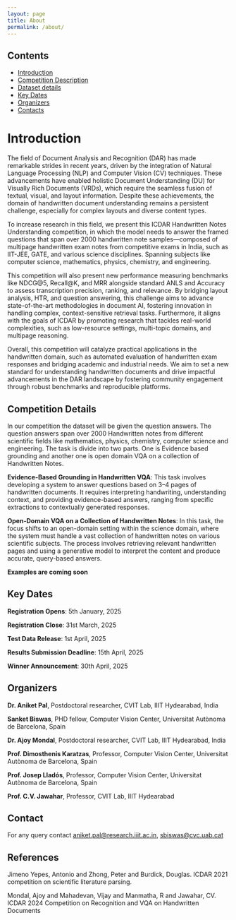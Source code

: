 ```yaml
---
layout: page
title: About
permalink: /about/
---
```



## Contents

- [Introduction](#introduction)
- [Competition Description](#competition-details)
- [Dataset details](#accepted-posts)
- [Key Dates](#competition-updates)
- [Organizers](#organizers)
- [Contacts](#contact)

# Introduction

The field of Document Analysis and Recognition (DAR) has made remarkable strides in recent years, driven by the integration of Natural Language Processing (NLP) and Computer Vision (CV) techniques. These advancements have enabled holistic Document Understanding (DU) for Visually Rich Documents (VRDs), which require the seamless fusion of textual, visual, and layout information. Despite these achievements, the domain of handwritten document understanding remains a persistent challenge, especially for complex layouts and diverse content types.

To increase research in this field, we present this ICDAR Handwritten Notes Understanding competition, in which the model needs to answer the framed questions that span over 2000 handwritten note samples—composed of multipage handwritten exam notes from competitive exams in India, such as IIT-JEE, GATE, and various science disciplines. Spanning subjects like computer science, mathematics, physics, chemistry, and engineering. 

This competition will also present new performance measuring benchmarks like NDCG@5, Recall@K, and MRR alongside standard ANLS and Accuracy to assess transcription precision, ranking, and relevance. By bridging layout analysis, HTR, and question answering, this challenge aims to advance state-of-the-art methodologies in document AI, fostering innovation in handling complex, context-sensitive retrieval tasks. Furthermore, it aligns with the goals of ICDAR by promoting research that tackles real-world complexities, such as low-resource settings, multi-topic domains, and multipage reasoning.

Overall, this competition will catalyze practical applications in the handwritten domain, such as automated evaluation of handwritten exam responses and bridging academic and industrial needs. We aim to set a new standard for understanding handwritten documents and drive impactful advancements in the DAR landscape by fostering community engagement through robust benchmarks and reproducible platforms.

## Competition Details

In our competition the dataset will be given the question answers. The question answers span over 2000 Handwritten notes from different scientific fields like mathematics, physics, chemistry, computer science and engineering. The task is divide into two parts. One is Evidence based grounding and another one is open domain VQA on a collection of Handwritten Notes.

**Evidence-Based Grounding in Handwritten VQA**: This task involves developing a system to answer questions based on 3–4 pages of handwritten documents. It requires interpreting handwriting, understanding context, and providing evidence-based answers, ranging from specific extractions to contextually generated responses.

**Open-Domain VQA on a Collection of Handwritten Notes**: In this task, the focus shifts to an open-domain setting within the science domain, where the system must handle a vast collection of handwritten notes on various scientific subjects. The process involves retrieving relevant handwritten pages and using a generative model to interpret the content and produce accurate, query-based answers.


**Examples are coming soon**



## Key Dates

**Registration Opens**: 5th January, 2025

**Registration Close**: 31st March, 2025

**Test Data Release**: 1st April, 2025

**Results Submission Deadline**: 15th April, 2025

**Winner Announcement**: 30th April, 2025



## Organizers

**Dr. Aniket Pal**, Postdoctoral researcher, CVIT Lab, IIIT Hydearabad, India

**Sanket Biswas**, PHD fellow, Computer Vision Center, Universitat Autònoma de Barcelona, Spain

**Dr. Ajoy Mondal**, Postdoctoral researcher, CVIT Lab, IIIT Hydearabad, India

**Prof. Dimosthenis Karatzas**, Professor, Computer Vision Center, Universitat Autònoma de Barcelona, Spain

**Prof. Josep Lladós**, Professor, Computer Vision Center, Universitat Autònoma de Barcelona, Spain

**Prof. C.V. Jawahar**, Professor, CVIT Lab, IIIT Hydearabad

## Contact

For any query contact aniket.pal@research.iiit.ac.in, sbiswas@cvc.uab.cat


## References

<a name="Litt">Jimeno Yepes, Antonio and Zhong, Peter and Burdick, Douglas. ICDAR 2021 competition on scientific literature parsing.</a>

<a name="Litt">Mondal, Ajoy and Mahadevan, Vijay and Manmatha, R and Jawahar, CV. ICDAR 2024 Competition on Recognition and VQA on Handwritten Documents </a>


